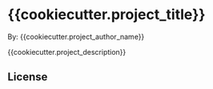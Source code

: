 # {{cookiecutter.project_title}}

By: {{cookiecutter.project_author_name}}

{{cookiecutter.project_description}}


## License